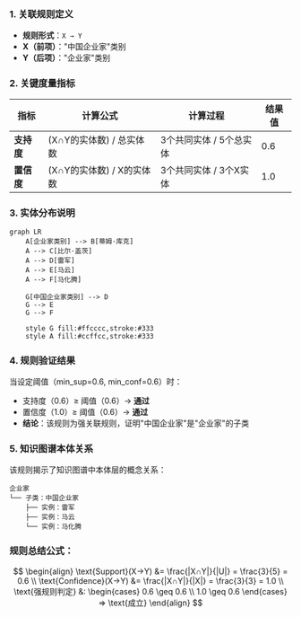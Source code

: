 
### 1. 关联规则定义
- **规则形式**：`X → Y`
- **X（前项）**："中国企业家"类别
- **Y（后项）**："企业家"类别

### 2. 关键度量指标
| 指标     | 计算公式                          | 计算过程         | 结果值 |
|----------|----------------------------------|------------------|--------|
| **支持度** | (X∩Y的实体数) / 总实体数         | 3个共同实体 / 5个总实体 | 0.6    |
| **置信度** | (X∩Y的实体数) / X的实体数        | 3个共同实体 / 3个X实体 | 1.0    |

### 3. 实体分布说明
```mermaid
graph LR
    A[企业家类别] --> B[蒂姆·库克]
    A --> C[比尔·盖茨]
    A --> D[雷军]
    A --> E[马云]
    A --> F[马化腾]
    
    G[中国企业家类别] --> D
    G --> E
    G --> F
    
    style G fill:#ffcccc,stroke:#333
    style A fill:#ccffcc,stroke:#333
```

### 4. 规则验证结果
当设定阈值（min_sup=0.6, min_conf=0.6）时：
- 支持度（0.6）≥ 阈值（0.6）→ **通过**
- 置信度（1.0）≥ 阈值（0.6）→ **通过**
- **结论**：该规则为强关联规则，证明"中国企业家"是"企业家"的子类

### 5. 知识图谱本体关系
该规则揭示了知识图谱中本体层的概念关系：
```
企业家
└── 子类：中国企业家
    ├── 实例：雷军
    ├── 实例：马云
    └── 实例：马化腾
```

### 规则总结公式：
$$
\begin{align}
\text{Support}(X→Y) &= \frac{|X∩Y|}{|U|} = \frac{3}{5} = 0.6 \\
\text{Confidence}(X→Y) &= \frac{|X∩Y|}{|X|} = \frac{3}{3} = 1.0 \\
\text{强规则判定} &: \begin{cases} 
  0.6 \geq 0.6 \\
  1.0 \geq 0.6 
\end{cases} ⇒ \text{成立}
\end{align}
$$